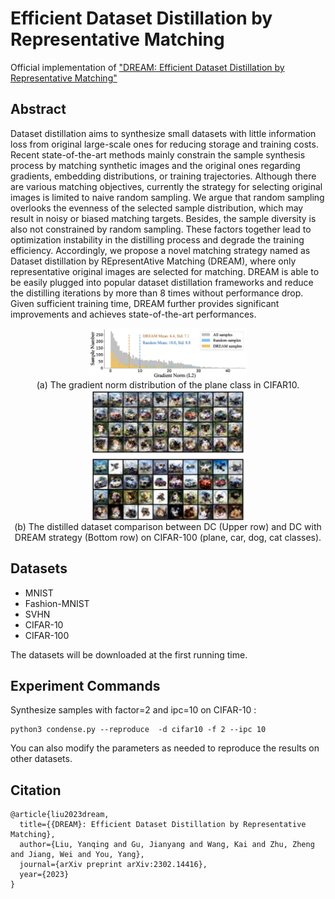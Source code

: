 # Efficient Dataset Distillation by Representative Matching

Official implementation of  ["DREAM: Efficient Dataset Distillation by Representative Matching"](https://arxiv.org/abs/2302.14416)

## Abstract

Dataset distillation aims to synthesize small datasets with little information loss from original large-scale ones for reducing storage and training costs. Recent state-of-the-art methods mainly constrain the sample synthesis process by matching synthetic images and the original ones regarding gradients, embedding distributions, or training trajectories. Although there are various matching objectives, currently the strategy for selecting original images is limited to naive random sampling.    We argue that random sampling overlooks the evenness of the selected sample distribution, which may result in noisy or biased matching targets.   Besides, the sample diversity is also not constrained by random sampling. These factors together lead to optimization instability in the distilling process and degrade the training efficiency. Accordingly, we propose a novel matching strategy named as Dataset distillation by REpresentAtive Matching (DREAM), where only representative original images are selected for matching. DREAM is able to be easily plugged into popular dataset distillation frameworks and reduce the distilling iterations by more than 8 times without performance drop. Given sufficient training time, DREAM further provides significant improvements and achieves state-of-the-art performances. 

<div align=center><center><img src="figs/hist_intro.png" align="middle" width="50%"></center></div>

<center>(a) The gradient norm distribution of the plane class in CIFAR10.</center>

<div align=center><center><img src="figs/dc_comp.png" align="middle" width="50%"></center></div>

<center>(b) The distilled dataset comparison between DC (Upper row) and DC with DREAM strategy (Bottom row) on CIFAR-100 (plane, car, dog, cat classes).</center>

## Datasets

- MNIST
- Fashion-MNIST
- SVHN
- CIFAR-10
- CIFAR-100

The datasets will be downloaded at the first running time.

## Experiment Commands

Synthesize samples with factor=2 and ipc=10 on CIFAR-10 : 

```
python3 condense.py --reproduce  -d cifar10 -f 2 --ipc 10
```

You can also modify the parameters as needed to reproduce the results on other datasets.

## Citation

```
@article{liu2023dream,
  title={{DREAM}: Efficient Dataset Distillation by Representative Matching},
  author={Liu, Yanqing and Gu, Jianyang and Wang, Kai and Zhu, Zheng and Jiang, Wei and You, Yang},
  journal={arXiv preprint arXiv:2302.14416},
  year={2023}
}
```

